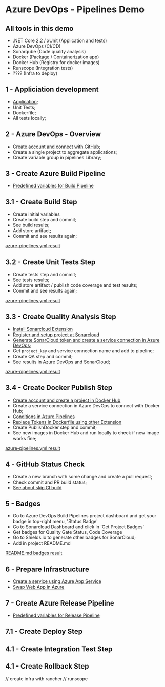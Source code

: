 # Azure DevOps - Pipelines Demo

## All tools in this demo

- .NET Core 2.2 / xUnit (Application and tests)
- Azure DevOps (CI/CD)
- Sonarqube (Code quality analysis)
- Docker (Package / Containerization app)
- Docker Hub (Registry for docker images)
- Runscope (Integration tests)
- ???? (Infra to deploy)

## 1 - Appliciation development

- [Application](https://github.com/ThiagoBarradas/environment-api);
- Unit Tests;
- Dockerfile;
- All tests locally;

## 2 - Azure DevOps - Overview 

- [Create account and connect with GitHub](https://azure.microsoft.com/pt-br/services/devops/);
- Create a single project to aggregate applications;
- Create variable group in pipelines Library;

## 3 - Create Azure Build Pipeline

- [Predefined variables for Build Pipeline](https://docs.microsoft.com/en-us/azure/devops/pipelines/build/variables?view=azure-devops&tabs=yaml)

## 3.1 - Create Build Step

- Create initial variables
- Create build step and commit; 
- See build results;
- Add store artifact;
- Commit and see results again;

[azure-pipelines.yml result](https://github.com/ThiagoBarradas/azure-devops-pipelines-demo/blob/master/build-pipelines/1-build.yml)

## 3.2 - Create Unit Tests Step

- Create tests step and commit; 
- See tests results;
- Add store artifact / publish code coverage and test results;
- Commit and see results again;

[azure-pipelines.yml result](https://github.com/ThiagoBarradas/azure-devops-pipelines-demo/blob/master/build-pipelines/2-build-test.yml)

## 3.3 - Create Quality Analysis Step

- [Install Sonarcloud Extension](https://marketplace.visualstudio.com/items?itemName=SonarSource.sonarcloud)
- [Register and setup project at Sonarcloud](https://sonarcloud.io)
- [Generate SonarCloud token and create a service connection in Azure DevOps](https://sonarcloud.io/account/security);
- Get `project_key` and service connection name and add to pipeline;
- Create QA step and commit;
- See results in Azure DevOps and SonarCloud;

[azure-pipelines.yml result](https://github.com/ThiagoBarradas/azure-devops-pipelines-demo/blob/master/build-pipelines/3-build-test-qa.yml)

## 3.4 - Create Docker Publish Step

- [Create account and create a project in Docker Hub](https://hub.docker.com)
- Create a service connection in Azure DevOps to connect with Docker Hub;
- [Conditions in Azure Pipelines](https://docs.microsoft.com/en-us/azure/devops/pipelines/process/conditions?view=azure-devops&tabs=yaml)
- [Replace Tokens in Dockerfile using other Extension ](https://marketplace.visualstudio.com/items?itemName=qetza.replacetokens)
- Create PublishDocker step and commit;
- See new images in Docker Hub and run locally to check if new image works fine;

[azure-pipelines.yml result](https://github.com/ThiagoBarradas/azure-devops-pipelines-demo/blob/master/build-pipelines/4-build-test-qa-dockerpublish.yml)

## 4 - GitHub Status Check

- Create a new branch with some change and create a pull request;
- Check commit and PR build status;
- [See about skip CI build](https://docs.microsoft.com/en-us/azure/devops/pipelines/build/triggers?view=azure-devops&tabs=yaml)

## 5 - Badges

- Go to Azure DevOps Build Pipelines project dashboard and get your badge in top-right menu, 'Status Badge'
- Go to Sonarcloud Dashboard and click in 'Get Project Badges'
- Get badges for Quality Gate Status, Code Coverage
- Go to Shields.io to generate other badges for SonarCloud;
- Add in project README.md

[README.md badges result](https://github.com/ThiagoBarradas/azure-devops-pipelines-demo/blob/master/badges/badges.md)

## 6 - Prepare Infrastructure

- [Create a service using Azure App Service](https://portal.azure.com/#create/Microsoft.WebSite)
- [Swap Web App in Azure](https://docs.microsoft.com/pt-br/azure/app-service/deploy-staging-slots#to-rollback-a-production-app-after-swap)

## 7 - Create Azure Release Pipeline 

- [Predefined variables for Release Pipeline](https://docs.microsoft.com/en-us/azure/devops/pipelines/build/variables?view=azure-devops&tabs=yaml)

## 7.1 - Create Deploy Step
## 4.1 - Create Integration Test Step
## 4.1 - Create Rollback Step

// create infra with rancher
// runscope
